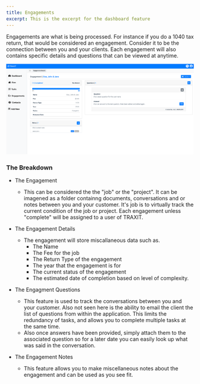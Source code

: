 ```yaml
---
title: Engagements
excerpt: This is the excerpt for the dashboard feature
---
```


Engagements are what is being processed. For instance if you do a 1040 tax return, that would be considered an engagement. Consider it to be the connection between you and your clients. Each engagement will also contains specific details and questions that can be viewed at anytime.

![alt text](../static/img/engagement-feature.png)

### The Breakdown

* The Engagement
    * This can be considered the the "job" or the "project". It can be imagened as a folder containng documents, conversations and or notes between you and your customer. It's job is to virtually track the current condition of the job or project. Each engagement unless "complete" will be assigned to a user of TRAXIT.

* The Engagement Details
    * The engagement will store miscallaneous data such as.
        * The Name
        * The Fee for the job
        * The Return Type of the engagement
        * The year that the engagement is for
        * The current status of the engagement
        * The estimated date of completion based on level of complexity.
    
* The Engagment Questions
    * This feature is used to track the conversations between you and your customer. Also not seen here is the ability to email the client the list of questions from within the application. This limits the redundancy of tasks, and allows you to complete multiple tasks at the same time.
    * Also once answers have been provided, simply attach them to the associated question so for a later date you can easily look up what was said in the conversation.

* The Engagement Notes
    * This feature allows you to make miscellaneous notes about the engagement and can be used as you see fit.